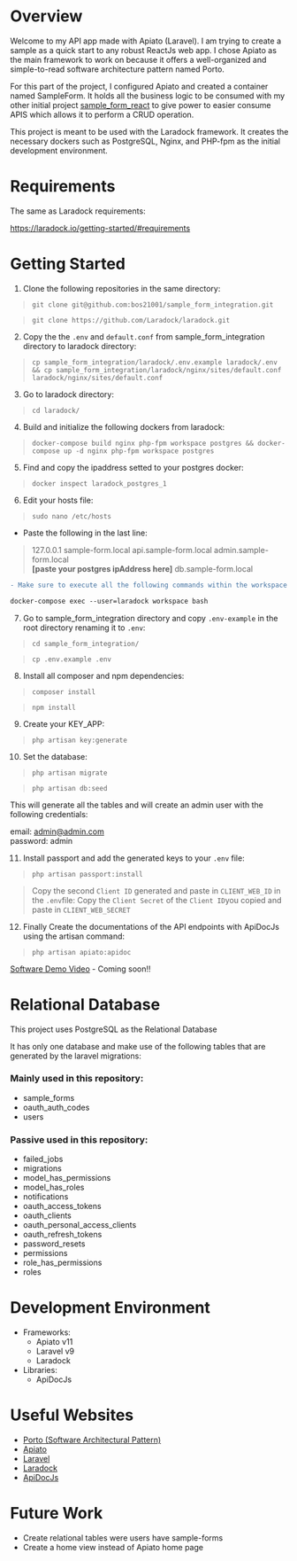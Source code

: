 # Overview

Welcome to my API app made with Apiato (Laravel). I am trying to create a sample as a quick start to any robust ReactJs web app. I chose Apiato as the main framework to work on because it offers a well-organized and simple-to-read software architecture pattern named Porto.

For this part of the project, I configured Apiato and created a container named SampleForm. It holds all the business logic to be consumed with my other initial project [sample_form_react](https://github.com/bos21001/sample_form_react) to give power to easier consume APIS which allows it to perform a CRUD operation.

This project is meant to be used with the Laradock framework. It creates the necessary dockers such as PostgreSQL, Nginx, and PHP-fpm as the initial development environment.

# Requirements

The same as Laradock requirements:

https://laradock.io/getting-started/#requirements

# Getting Started

1. Clone the following repositories in the same directory:

> `git clone git@github.com:bos21001/sample_form_integration.git`

> `git clone https://github.com/Laradock/laradock.git`

2. Copy the the `.env` and `default.conf` from sample_form_integration directory to laradock directory:

> `cp sample_form_integration/laradock/.env.example laradock/.env && cp sample_form_integration/laradock/nginx/sites/default.conf laradock/nginx/sites/default.conf`

3. Go to laradock directory:

> `cd laradock/`

4. Build and initialize the following dockers from laradock:

> `docker-compose build nginx php-fpm workspace postgres && docker-compose up -d nginx php-fpm workspace postgres`

5. Find and copy the ipaddress setted to your postgres docker:

> `docker inspect laradock_postgres_1`

6. Edit your hosts file:

> `sudo nano /etc/hosts`

- Paste the following in the last line:

> 127.0.0.1 sample-form.local api.sample-form.local admin.sample-form.local\
> **[paste your postgres ipAddress here]** db.sample-form.local

```diff
- Make sure to execute all the following commands within the workspace container generated with laradock. Use the following command to acces this container:

docker-compose exec --user=laradock workspace bash
```
7. Go to sample_form_integration directory and copy `.env-example` in the root directory renaming it to `.env`:

> `cd sample_form_integration/`

> `cp .env.example .env`

8. Install all composer and npm dependencies:

> `composer install`

> `npm install`

9. Create your KEY_APP:

> `php artisan key:generate`

10. Set the database:

> `php artisan migrate`

> `php artisan db:seed`

This will generate all the tables and will create an admin user with the following credentials:

email: admin@admin.com\
password: admin

11. Install passport and add the generated keys to your `.env` file:

> `php artisan passport:install`

> Copy the second `Client ID` generated and paste in `CLIENT_WEB_ID` in the `.env`file:
> Copy the `Client Secret` of the `Client ID`you copied and paste in `CLIENT_WEB_SECRET`


12. Finally Create the documentations of the API endpoints with ApiDocJs using the artisan command:

> `php artisan apiato:apidoc`

[Software Demo Video](http://youtube.link.goes.here) - Coming soon!!

# Relational Database

This project uses PostgreSQL as the Relational Database

It has only one database and make use of the following tables that are generated by the laravel migrations:

### Mainly used in this repository:

- sample_forms
- oauth_auth_codes
- users

### Passive used in this repository:

- failed_jobs
- migrations
- model_has_permissions
- model_has_roles
- notifications
- oauth_access_tokens
- oauth_clients
- oauth_personal_access_clients
- oauth_refresh_tokens
- password_resets
- permissions
- role_has_permissions
- roles

# Development Environment

- Frameworks:
    - Apiato v11
    - Laravel v9
    - Laradock
- Libraries:
    - ApiDocJs

# Useful Websites

* [Porto (Software Architectural Pattern)](https://github.com/Mahmoudz/Porto)
* [Apiato](http://apiato.io/)
* [Laravel](https://laravel.com/)
* [Laradock](https://laradock.io/)
* [ApiDocJs](https://apidocjs.com/#install)

# Future Work

* Create relational tables were users have sample-forms
* Create a home view instead of Apiato home page

